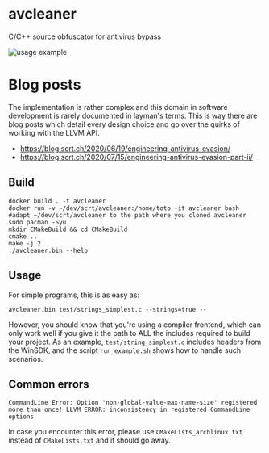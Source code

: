 # avcleaner
C/C++ source obfuscator for antivirus bypass

![usage example](https://blog.scrt.ch/wp-content/uploads/2020/06/Screenshot-2020-06-18-at-17.50.54-1.png)

# Blog posts

The implementation is rather complex and this domain in software development is rarely documented in layman's terms. This is way there are blog posts which detail every design choice and go over the quirks of working with the LLVM API.

* https://blog.scrt.ch/2020/06/19/engineering-antivirus-evasion/
* https://blog.scrt.ch/2020/07/15/engineering-antivirus-evasion-part-ii/



## Build

```
docker build . -t avcleaner
docker run -v ~/dev/scrt/avcleaner:/home/toto -it avcleaner bash #adapt ~/dev/scrt/avcleaner to the path where you cloned avcleaner
sudo pacman -Syu
mkdir CMakeBuild && cd CMakeBuild
cmake ..
make -j 2
./avcleaner.bin --help
```

## Usage

For simple programs, this is as easy as:

```
avcleaner.bin test/strings_simplest.c --strings=true --
```

However, you should know that you're using a compiler frontend, which can only work well if you give it the path to ALL the includes required to build your project. As an example, `test/string_simplest.c` includes headers from the WinSDK, and the script `run_example.sh` shows how to handle such scenarios.

## Common errors

```
CommandLine Error: Option 'non-global-value-max-name-size' registered more than once! LLVM ERROR: inconsistency in registered CommandLine options
```

In case you encounter this error, please use `CMakeLists_archlinux.txt` instead of `CMakeLists.txt` and it should go away. 
